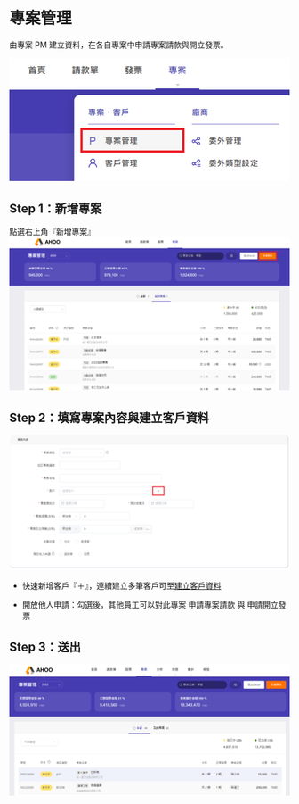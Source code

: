 # 專案管理

由專案 PM 建立資料，在各自專案中申請專案請款與開立發票。

![專案管理](./main.png)

## Step 1：新增專案

點選右上角『新增專案』  
![專案內容](./new.png)

## Step 2：填寫專案內容與建立客戶資料

![專案內容](./content.png)

- 快速新增客戶『＋』，連續建立多筆客戶可至[建立客戶資料](/employee/project/vendor/)

- 開放他人申請：勾選後，其他員工可以對此專案 申請專案請款 與 申請開立發票

## Step 3：送出

![專案內容](./done.png)
